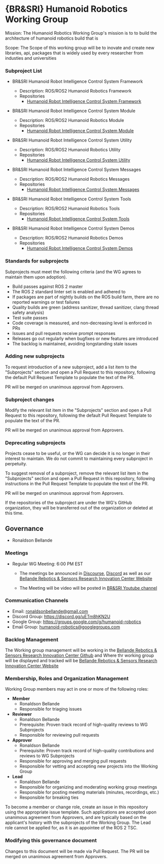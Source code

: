 # {BR&SRI} Humanoid Robotics Working Group

Mission: The Humanoid Robotics Working Group's mission is to to build the architecture of humanoid robotics build that is

Scope: The Scope of this working group will be to inovate and create new libraries, api, packages that is widely used by every researcher from industies and universities

### Subproject List

* BR&SRI Humanoid Robot Intelligence Control System Framework
  * Description: ROS/ROS2 Humanoid Robotics Framework
  * Repositories
    * [Humanoid Robot Intelligence Control System Framework](https://github.com/Robotics-Sensors/humanoid_robot_intelligence_control_system_framework)

* BR&SRI Humanoid Robot Intelligence Control System Module
  * Description: ROS/ROS2 Humanoid Robotics Module
  * Repositories
    * [Humanoid Robot Intelligence Control System Module](https://github.com/Robotics-Sensors/humanoid_robot_intelligence_control_system_module)

* BR&SRI Humanoid Robot Intelligence Control System Utility
  * Description: ROS/ROS2 Humanoid Robotics Utility
  * Repositories
    * [Humanoid Robot Intelligence Control System Utility](https://github.com/Robotics-Sensors/humanoid_robot_intelligence_control_system_utility)

* BR&SRI Humanoid Robot Intelligence Control System Messages
  * Description: ROS/ROS2 Humanoid Robotics Messages
  * Repositories
    * [Humanoid Robot Intelligence Control System Messages](https://github.com/Robotics-Sensors/humanoid_robot_intelligence_control_system_messages)

* BR&SRI Humanoid Robot Intelligence Control System Tools
  * Description: ROS/ROS2 Humanoid Robotics Tools
  * Repositories
    * [Humanoid Robot Intelligence Control System Tools](https://github.com/Robotics-Sensors/humanoid_robot_intelligence_control_system_tools)

* BR&SRI Humanoid Robot Intelligence Control System Demos
  * Description: ROS/ROS2 Humanoid Robotics Demos
  * Repositories
    * [Humanoid Robot Intelligence Control System Demos](https://github.com/Robotics-Sensors/humanoid_robot_intelligence_control_system_demos)


### Standards for subprojects

Subprojects must meet the following criteria (and the WG agrees to maintain them upon adoption).

* Build passes against ROS 2 master
* The ROS 2 standard linter set is enabled and adhered to
* If packages are part of nightly builds on the ROS build farm, there are no reported warnings or test failures
* Quality builds are green (address sanitizer, thread sanitizer, clang thread safety analysis)
* Test suite passes
* Code coverage is measured, and non-decreasing level is enforced in PRs
* Issues and pull requests receive prompt responses
* Releases go out regularly when bugfixes or new features are introduced
* The backlog is maintained, avoiding longstanding stale issues

### Adding new subprojects

To request introduction of a new subproject, add a list item to the "Subprojects" section and open a Pull Request to this repository, following the default Pull Request Template to populate the text of the PR.

PR will be merged on unanimous approval from Approvers.

### Subproject changes

Modify the relevant list item in the "Subprojects" section and open a Pull Request to this repository, following the default Pull Request Template to populate the text of the PR.

PR will be merged on unanimous approval from Approvers.

### Deprecating subprojects

Projects cease to be useful, or the WG can decide it is no longer in their interest to maintain.
We do not commit to maintaining every subproject in perpetuity.

To suggest removal of a subproject, remove the relevant list item in the "Subprojects" section and open a Pull Request in this repository, following instructions in the Pull Request Template to populate the text of the PR.

PR will be merged on unanimous approval from Approvers.

If the repositories of the subproject are under the WG's GitHub organization, they will be transferred out of the organization or deleted at this time.

## Governance
- Ronaldson Bellande

### Meetings

* Regular WG Meeting: 6:00 PM EST
  * The meetings be announced in [Discourse](https://discourse.ros.org/t/potential-humanoid-robotics-monthly-working-group/36426/11), [Discord](https://discord.gg/uETm8hKN2U) as well as our [Bellande Rebotics & Sensors Research Innovation Center Website](robotics-sensors.github.io)

  * The Meeting will be video will be posted in [BR&SRI Youtube channel](https://www.youtube.com/channel/UC2dG9_JAw4NCug0G98JnQ5A)

### Communication Channels
- Email: ronaldsonbellande@gmail.com
- Discord Group: https://discord.gg/uETm8hKN2U
- Google Group: https://groups.google.com/g/humanoid-robotics
- Email Group: humanoid-robotics@googlegroups.com

### Backlog Management

The Working group management will be working in the [Bellande Rebotics & Sensors Research Innovation Center Github](https://github.com/Robotics-Sensors) and Where thr working group will be displayed and tracked will be [Bellande Rebotics & Sensors Research Innovation Center Website](robotics-sensors.github.io)

### Membership, Roles and Organization Management

Working Group members may act in one or more of the following roles:

* **Member**
  * Ronaldson Bellande
  * Responsible for triaging issues
* **Reviewer**
  * Ronaldson Bellande
  * Prerequisite: Proven track record of high-quality reviews to WG Subprojects
  * Responsible for reviewing pull requests
* **Approver**
  * Ronaldson Bellande
  * Prerequisite: Proven track record of high-quality contributions and reviews to WG Subprojects
  * Responsible for approving and merging pull requests
  * Responsible for vetting and accepting new projects into the Working Group
* **Lead**
  * Ronaldson Bellande
  * Responsible for organizing and moderating working group meetings
  * Responsible for posting meeting materials (minutes, recordings, etc.)
  * Responsible for breaking ties

To become a member or change role, create an issue in this repository using the appropriate issue template.
Such applications are accepted upon unanimous agreement from Approvers, and are typically based on the applicant's history with the subprojects of the Working Group.
The Lead role cannot be applied for, as it is an appointee of the ROS 2 TSC.

### Modifying this governance document

Changes to this document will be made via Pull Request.
The PR will be merged on unanimous agreement from Approvers.
